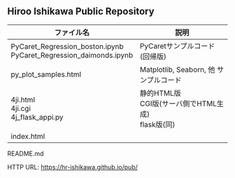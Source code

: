 ## Hiroo Ishikawa Public Repository

|ファイル名|説明|
|-----|-----|
|PyCaret_Regression_boston.ipynb<br>PyCaret_Regression_daimonds.ipynb|PyCaretサンプルコード(回帰版)|
|py_plot_samples.html|Matplotlib, Seaborn, 他 サンプルコード|
|4ji.html<br>4ji.cgi<br>4j_flask_appi.py|静的HTML版<br>CGI版(サーバ側でHTML生成)<br>flask版(同)|
|index.html||

README.md

HTTP URL: https://hr-ishikawa.github.io/pub/

